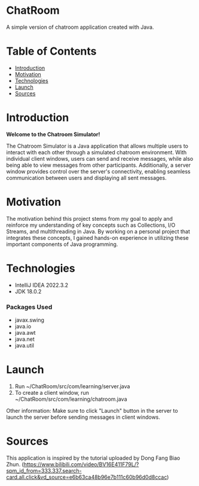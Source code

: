 # ChatRoom

A simple version of chatroom application created with Java. 

# Table of Contents
* [Introduction](#introduction)
* [Motivation](#motivation)
* [Technologies](#technologies)
* [Launch](#launch)
* [Sources](#sources)

# Introduction
**Welcome to the Chatroom Simulator!**

The Chatroom Simulator is a Java application that allows multiple users to interact with each other through a simulated chatroom environment. With individual client windows, users can send and receive messages, while also being able to view messages from other participants. Additionally, a server window provides control over the server's connectivity, enabling seamless communication between users and displaying all sent messages.

# Motivation

The motivation behind this project stems from my goal to apply and reinforce my understanding of key concepts such as Collections, I/O Streams, and multithreading in Java. By working on a personal project that integrates these concepts, I gained hands-on experience in utilizing these important components of Java programming.

# Technologies
- IntelliJ IDEA 2022.3.2
- JDK 18.0.2
### Packages Used
- javax.swing 
- java.io
- java.awt
- java.net
- java.util

# Launch

1. Run ~/ChatRoom/src/com/learning/server.java
2. To create a client window, run ~/ChatRoom/src/com/learning/chatroom.java

Other information:
Make sure to click "Launch" button in the server to launch the server before sending messages in client windows.

# Sources
This application is inspired by the tutorial uploaded by Dong Fang Biao Zhun. (https://www.bilibili.com/video/BV16E411F79L/?spm_id_from=333.337.search-card.all.click&vd_source=e6b63ca48b96e7b111c60b96d0d8ccac)

